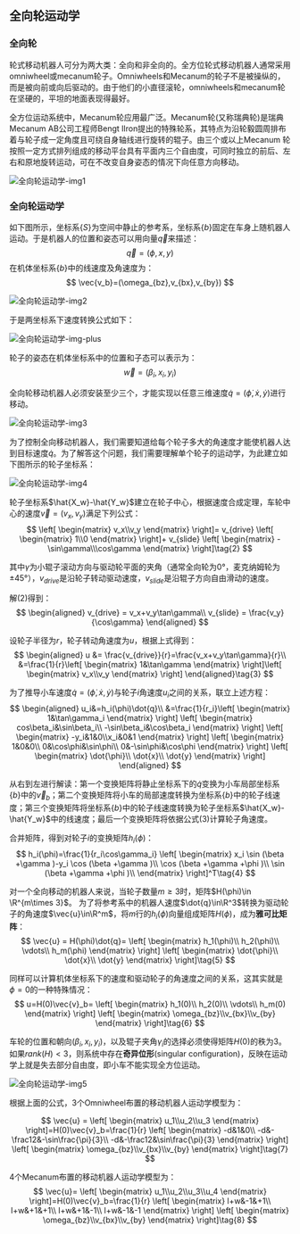 ## 全向轮运动学

### 全向轮

轮式移动机器人可分为两大类：全向和非全向的。全方位轮式移动机器人通常采用omniwheel或mecanum轮子。Omniwheels和Mecanum的轮子不是被操纵的，而是被向前或向后驱动的。由于他们的小直径滚轮，omniwheels和mecanum轮在坚硬的，平坦的地面表现得最好。

全方位运动系统中，Mecanum轮应用最广泛。Mecanum轮(又称瑞典轮)是瑞典Mecanum AB公司工程师Bengt Ilron提出的特殊轮系，其特点为沿轮毅圆周排布着与轮子成一定角度且可绕自身轴线进行旋转的辊子。由三个或以上Mecanum 轮按照一定方式排列组成的移动平台具有平面内三个自由度，可同时独立的前后、左右和原地旋转运动，可在不改变自身姿态的情况下向任意方向移动。

![全向轮运动学-img1](全向轮运动学-img1.jpg)

### 全向轮运动学

如下图所示，坐标系$\{S\}$为空间中静止的参考系，坐标系$\{b\}$固定在车身上随机器人运动。于是机器人的位置和姿态可以用向量$\vec{q}$来描述：
$$
\vec{q}=(\phi,x,y)
$$
在机体坐标系$\{b\}$中的线速度及角速度为：
$$
\vec{v_b}=(\omega_{bz},v_{bx},v_{by})
$$

![全向轮运动学-img2](全向轮运动学-img2.jpg)

于是两坐标系下速度转换公式如下：

![全向轮运动学-img-plus](全向轮运动学-img-plus.png)

轮子的姿态在机体坐标系中的位置和子态可以表示为：
$$
\vec{w} = (\beta_i,x_i,y_i)
$$

全向轮移动机器人必须安装至少三个，才能实现以任意三维速度$\dot{q}=(\dot{\phi},\dot{x},\dot{y})$进行移动。

![全向轮运动学-img3](全向轮运动学-img3.jpg)

为了控制全向移动机器人，我们需要知道给每个轮子多大的角速度才能使机器人达到目标速度$\dot{q}$。为了解答这个问题，我们需要理解单个轮子的运动学，为此建立如下图所示的轮子坐标系：

![全向轮运动学-img4](全向轮运动学-img4.jpg)

轮子坐标系$\hat{X_w}-\hat{Y_w}$建立在轮子中心，根据速度合成定理，车轮中心的速度$\vec{v}=(v_x,v_y)$满足下列公式：
$$
\left[
    \begin{matrix}
    v_x\\v_y
    \end{matrix}
    \right]=
    v_{drive}
    \left[
    \begin{matrix}
    1\\0
    \end{matrix}
    \right]+
    v_{slide}
    \left[
    \begin{matrix}
    -\sin\gamma\\\cos\gamma
    \end{matrix}
    \right]\tag{2}
$$

其中$\gamma$为小辊子滚动方向与驱动轮平面的夹角（通常全向轮为0°，麦克纳姆轮为±45°），$v_{drive}$是沿轮子转动驱动速度，$v_{slide}$是沿辊子方向自由滑动的速度。

解$(2)$得到：
$$
\begin{aligned}
v_{drive} = v_x+v_y\tan\gamma\\
v_{slide} = \frac{v_y}{\cos\gamma}
\end{aligned}
$$

设轮子半径为$r$，轮子转动角速度为$u$，根据上式得到：
$$
\begin{aligned}
u &= \frac{v_{drive}}{r}=\frac{v_x+v_y\tan\gamma}{r}\\
&=\frac{1}{r}\left[
    \begin{matrix}
    1&\tan\gamma
    \end{matrix}
    \right]\left[
    \begin{matrix}
    v_x\\v_y
    \end{matrix}
    \right]
\end{aligned}\tag{3}
$$

为了推导小车速度$\dot{q}=(\dot{\phi},\dot{x},\dot{y})$与轮子$i$角速度$u_i$之间的关系，联立上述方程：
$$
\begin{aligned}
u_i&=h_i(\phi)\dot{q}\\
&=\frac{1}{r_i}\left[
    \begin{matrix}
    1&\tan\gamma_i
    \end{matrix}
    \right]
    \left[
    \begin{matrix}
    cos\beta_i&\sin\beta_i\\
    -\sin\beta_i&\cos\beta_i
    \end{matrix}
    \right]
    \left[
    \begin{matrix}
    -y_i&1&0\\x_i&0&1
    \end{matrix}
    \right]
    \left[
    \begin{matrix}
    1&0&0\\
    0&\cos\phi&\sin\phi\\
    0&-\sin\phi&\cos\phi
    \end{matrix}
    \right]
    \left[
    \begin{matrix}
    \dot{\phi}\\ \dot{x}\\ \dot{y}
    \end{matrix}
    \right]
\end{aligned}
$$

从右到左进行解读：第一个变换矩阵将静止坐标系下的$\dot{q}$变换为小车局部坐标系$\{b\}$中的$\vec{v}_b$；第二个变换矩阵将小车的局部速度转换为坐标系$\{b\}$中的轮子线速度；第三个变换矩阵将坐标系$\{b\}$中的轮子线速度转换为轮子坐标系$\hat{X_w}-\hat{Y_w}$中的线速度；最后一个变换矩阵将依据公式$(3)$计算轮子角速度。

合并矩阵，得到对轮子$i$的变换矩阵$h_i(\phi)$：
$$
h_i(\phi)=\frac{1}{r_i\cos\gamma_i}
\left[
\begin{matrix}
x_i \sin (\beta +\gamma )-y_i \cos (\beta +\gamma )\\
\cos (\beta +\gamma +\phi )\\
\sin (\beta +\gamma +\phi )\\
\end{matrix}
\right]^T\tag{4}
$$

对一个全向移动的机器人来说，当轮子数量$m\ge 3$时，矩阵$H(\phi)\in \R^{m\times 3}$。
为了将参考系中的机器人速度$\dot{q}\in\R^3$转换为驱动轮子的角速度$\vec{u}\in\R^m$，将$m$行的$h_i(\phi)$向量组成矩阵$H(\phi)$，成为**雅可比矩阵**：
$$
\vec{u} = H(\phi)\dot{q}=
    \left[
    \begin{matrix}
    h_1(\phi)\\
    h_2(\phi)\\
    \vdots\\
    h_m(\phi)
    \end{matrix}
    \right]
        \left[
    \begin{matrix}
    \dot{\phi}\\ \dot{x}\\ \dot{y}
    \end{matrix}
    \right]\tag{5}
$$

同样可以计算机体坐标系下的速度和驱动轮子的角速度之间的关系，这其实就是$\phi=0$的一种特殊情况：
$$
u=H(0)\vec{v}_b=
    \left[
    \begin{matrix}
    h_1(0)\\
    h_2(0)\\
    \vdots\\
    h_m(0)
    \end{matrix}
    \right]
        \left[
    \begin{matrix}
    \omega_{bz}\\v_{bx}\\v_{by}
    \end{matrix}
    \right]\tag{6}
$$

车轮的位置和朝向$(\beta_i,x_i,y_i)$，以及辊子夹角$\gamma_i$的选择必须使得矩阵$H(0)$的秩为$3$。如果$rank(H) < 3$，则系统中存在**奇异位形**(singular configuration)，反映在运动学上就是失去部分自由度，即小车不能实现全方位运动。

![全向轮运动学-img5](全向轮运动学-img5.jpg)

根据上面的公式，3个Omniwheel布置的移动机器人运动学模型为：

$$
\vec{u} = \left[
    \begin{matrix}
    u_1\\u_2\\u_3
    \end{matrix}
    \right]=H(0)\vec{v}_b=\frac{1}{r}
    \left[
    \begin{matrix}
    -d&1&0\\
    -d&-\frac12&-\sin\frac{\pi}{3}\\
    -d&-\frac12&\sin\frac{\pi}{3}
    \end{matrix}
    \right]
    \left[
    \begin{matrix}
    \omega_{bz}\\v_{bx}\\v_{by}
    \end{matrix}
    \right]\tag{7}
$$

4个Mecanum布置的移动机器人运动学模型为：
$$
\vec{u}=
\left[
\begin{matrix}
    u_1\\u_2\\u_3\\u_4
    \end{matrix}
    \right]=H(0)\vec{v}_b=\frac{1}{r}
    \left[
    \begin{matrix}
    l+w&-1&+1\\
    l+w&+1&+1\\
    l+w&+1&-1\\
    l+w&-1&-1
    \end{matrix}
    \right]
    \left[
    \begin{matrix}
    \omega_{bz}\\v_{bx}\\v_{by}
    \end{matrix}
    \right]\tag{8}
$$

